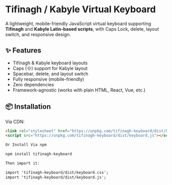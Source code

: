 # Tifinagh / Kabyle Virtual Keyboard

A lightweight, mobile-friendly JavaScript virtual keyboard supporting **Tifinagh** and **Kabyle Latin-based scripts**, with Caps Lock, delete, layout switch, and responsive design.

## ✨ Features

- Tifinagh & Kabyle keyboard layouts
- Caps (⇧) support for Kabyle layout
- Spacebar, delete, and layout switch
- Fully responsive (mobile-friendly)
- Zero dependencies
- Framework-agnostic (works with plain HTML, React, Vue, etc.)

## 📦 Installation

Via CDN:

```html
<link rel="stylesheet" href="https://unpkg.com/tifinagh-keyboard/dist/keyboard.css">
<script src="https://unpkg.com/tifinagh-keyboard/dist/keyboard.js"></script>

Or Install Via npm

npm install tifinagh-keyboard

Then import it:

import 'tifinagh-keyboard/dist/keyboard.css';
import 'tifinagh-keyboard/dist/keyboard.js';
